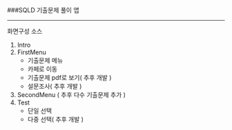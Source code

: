 ###SQLD 기출문제 풀이 앱
- - - -

화면구성 소스

1. Intro
2. FirstMenu
   - 기출문제 메뉴
   - 카페로 이동
   - 기출문제 pdf로 보기( 추후 개발 )
   - 설문조사( 추후 개발 )
3. SecondMenu ( 추후 다수 기출문제 추가 )
4. Test
   - 단일 선택
   - 다중 선택( 추후 개발 )

